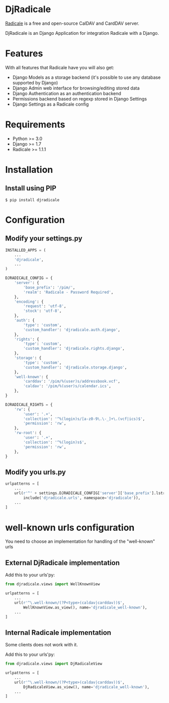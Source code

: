 DjRadicale
==========

[Radicale](http://radicale.org/) is a free and open-source CalDAV and CardDAV server.

DjRadicale is an Django Application for integration Radicale with a Django.


Features
========

With all features that Radicale have you will also get:

* Django Models as a storage backend (it's possible to use any database supported by Django)
* Django Admin web interface for browsing/editing stored data
* Django Authentication as an authentication backend
* Permissions backend based on regexp stored in Django Settings
* Django Settings as a Radicale config


Requirements
============

* Python >= 3.0
* Django >= 1.7
* Radicale >= 1.1.1


Installation
============

Install using PIP
-----------------

```
$ pip install djradicale
```

Configuration
=============

Modify your settings.py
-----------------------

```python
INSTALLED_APPS = (
    ...
    'djradicale',
    ...
)

DJRADICALE_CONFIG = {
    'server': {
        'base_prefix': '/pim/',
        'realm': 'Radicale - Password Required',
    },
    'encoding': {
        'request': 'utf-8',
        'stock': 'utf-8',
    },
    'auth': {
        'type': 'custom',
        'custom_handler': 'djradicale.auth.django',
    },
    'rights': {
        'type': 'custom',
        'custom_handler': 'djradicale.rights.django',
    },
    'storage': {
        'type': 'custom',
        'custom_handler': 'djradicale.storage.django',
    },
    'well-known': {
        'carddav': '/pim/%(user)s/addressbook.vcf',
        'caldav': '/pim/%(user)s/calendar.ics',
    },
}

DJRADICALE_RIGHTS = {
    'rw': {
        'user': '.+',
        'collection': '^%(login)s/[a-z0-9\.\-_]+\.(vcf|ics)$',
        'permission': 'rw',
    },
    'rw-root': {
        'user': '.+',
        'collection': '^%(login)s$',
        'permission': 'rw',
    },
}
```

Modify you urls.py
------------------

```python
urlpatterns = [
    ...
    url(r'^' + settings.DJRADICALE_CONFIG['server']['base_prefix'].lstrip('/'),
        include('djradicale.urls', namespace='djradicale')),
    ...
]
```

well-known urls configuration
=============================

You need to choose an implementation for handling of the "well-known" urls

External DjRadicale implementation
----------------------------------

Add this to your urls'py:
```python
from djradicale.views import WellKnownView

urlpatterns = [
    ...
    url(r'^\.well-known/(?P<type>(caldav|carddav))$',
        WellKnownView.as_view(), name='djradicale_well-known'),
    ...
]
```

Internal Radicale implementation
--------------------------------

Some clients does not work with it.

Add this to your urls'py:
```python
from djradicale.views import DjRadicaleView

urlpatterns = [
    ...
    url(r'^\.well-known/(?P<type>(caldav|carddav))$',
        DjRadicaleView.as_view(), name='djradicale_well-known'),
    ...
]
```
